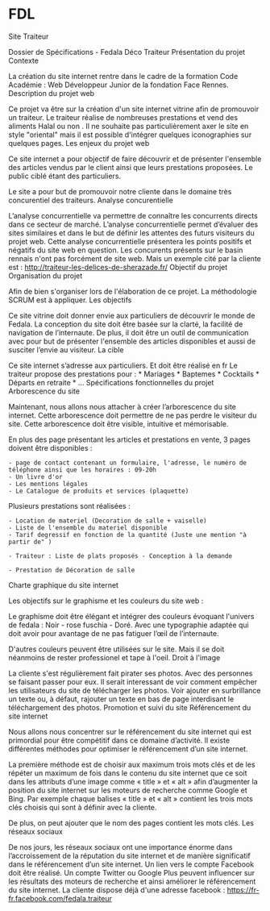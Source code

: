 # FDL
Site Traiteur


Dossier de Spécifications - Fedala Déco Traiteur
Présentation du projet
Contexte

La création du site internet rentre dans le cadre de la formation Code Académie : Web Développeur Junior de la fondation Face Rennes.
Description du projet web

Ce projet va être sur la création d'un site internet vitrine afin de promouvoir un traiteur. Le traiteur réalise de nombreuses prestations et vend des aliments Halal ou non . Il ne souhaite pas particulièrement axer le site en style "oriental" mais il est possible d'intégrer quelques iconographies sur quelques pages.
Les enjeux du projet web

Ce site internet a pour objectif de faire découvrir et de présenter l'ensemble des articles vendus par le client ainsi que leurs prestations proposées. Le public ciblé étant des particuliers.

Le site a pour but de promouvoir notre cliente dans le domaine très concurentiel des traiteurs.
Analyse concurentielle

L’analyse concurrentielle va permettre de connaître les concurrents directs dans ce secteur de marché. L’analyse concurrentielle permet d’évaluer des sites similaires et dans le but de définir les attentes des futurs visiteurs du projet web. Cette analyse concurrentielle présentera les points positifs et négatifs du site web en question. Les concurents présents sur le basin rennais n'ont pas forcément de site web. Mais un exemple cité par la cliente est : http://traiteur-les-delices-de-sherazade.fr/
Objectif du projet
Organisation du projet

Afin de bien s'organiser lors de l'élaboration de ce projet. La méthodologie SCRUM est à appliquer.
Les objectifs

Ce site vitrine doit donner envie aux particuliers de découvrir le monde de Fedala. La conception du site doit être basée sur la clarté, la facilité de navigation de l’internaute. De plus, il doit être un outil de communication avec pour but de présenter l'ensemble des articles disponibles et aussi de susciter l’envie au visiteur.
La cible

Ce site internet s’adresse aux particuliers. Et doit être réalisé en fr Le traiteur propose des prestations pour : * Mariages * Baptemes * Cocktails * Départs en retraite * ...
Spécifications fonctionnelles du projet
Arborescence du site

Maintenant, nous allons nous attacher à créer l’arborescence du site internet. Cette arborescence doit permettre de ne pas perdre le visiteur du site. Cette arborescence doit être visible, intuitive et mémorisable.

En plus des page présentant les articles et prestations en vente, 3 pages doivent être disponibles :

    - page de contact contenant un formulaire, l'adresse, le numéro de téléphone ainsi que les horaires : 09-20h
    - Un livre d'or
    - Les mentions légales
    - Le Catalogue de produits et services (plaquette)

Plusieurs prestations sont réalisées :

    - Location de materiel (Decoration de salle + vaiselle) 
    - Liste de l'ensemble du materiel disponible 
    - Tarif degressif en fonction de la quantité (Juste une mention "à partir de" )

    - Traiteur : Liste de plats proposés - Conception à la demande

    - Prestation de Décoration de salle

Charte graphique du site internet

Les objectifs sur le graphisme et les couleurs du site web :

Le graphisme doit être élégant et intégrer des couleurs évoquant l'univers de fedala : Noir - rose fuschia - Doré. Avec une typographie adaptée qui doit avoir pour avantage de ne pas fatiguer l’œil de l’internaute.

D'autres couleurs peuvent être utilisées sur le site. Mais il se doit néanmoins de rester professionel et tape à l'oeil.
Droit à l'image

La cliente s'est régulièrement fait pirater ses photos. Avec des personnes se faisant passer pour eux. Il serait interessant de voir comment empêcher les utilisateurs du site de télécharger les photos. Voir ajouter en surbrillance un texte ou, à défaut, rajouter un texte en bas de page interdisant le téléchargement des photos.
Promotion et suivi du site
Référencement du site internet

Nous allons nous concentrer sur le référencement du site internet qui est primordial pour être compétitif dans ce domaine d’activité. Il existe différentes méthodes pour optimiser le référencement d’un site internet.

La première méthode est de choisir aux maximum trois mots clés et de les répéter un maximum de fois dans le contenu du site internet que ce soit dans les attributs d’une image comme « title » et « alt » afin d’augmenter la position du site internet sur les moteurs de recherche comme Google et Bing. Par exemple chaque balises « title » et « alt » contient les trois mots clés choisis qui sont à définir avec la cliente.

De plus, on peut ajouter que le nom des pages contient les mots clés.
Les réseaux sociaux

De nos jours, les réseaux sociaux ont une importance énorme dans l’accroissement de la réputation du site internet et de manière significatif dans le référencement d’un site internet. Un lien vers le compte Facebook doit être réalisé. Un compte Twitter ou Google Plus peuvent influencer sur les résultats des moteurs de recherche et ainsi améliorer le référencement du site internet. La cliente dispose déjà d'une adresse facebook : https://fr-fr.facebook.com/fedala.traiteur


